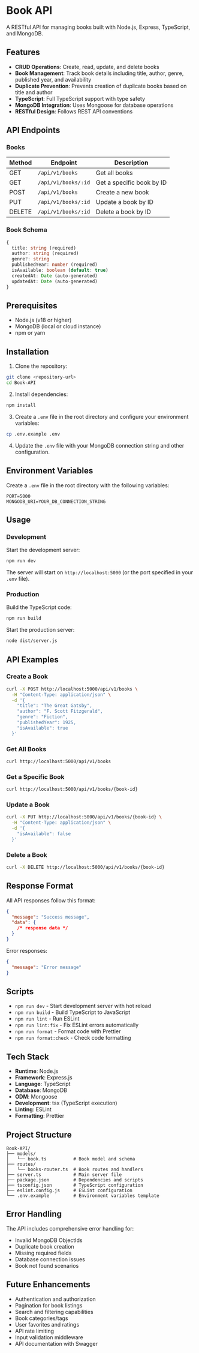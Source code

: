 # Book API

A RESTful API for managing books built with Node.js, Express, TypeScript, and MongoDB.

## Features

- **CRUD Operations**: Create, read, update, and delete books
- **Book Management**: Track book details including title, author, genre, published year, and availability
- **Duplicate Prevention**: Prevents creation of duplicate books based on title and author
- **TypeScript**: Full TypeScript support with type safety
- **MongoDB Integration**: Uses Mongoose for database operations
- **RESTful Design**: Follows REST API conventions

## API Endpoints

### Books

| Method | Endpoint            | Description               |
| ------ | ------------------- | ------------------------- |
| GET    | `/api/v1/books`     | Get all books             |
| GET    | `/api/v1/books/:id` | Get a specific book by ID |
| POST   | `/api/v1/books`     | Create a new book         |
| PUT    | `/api/v1/books/:id` | Update a book by ID       |
| DELETE | `/api/v1/books/:id` | Delete a book by ID       |

### Book Schema

```typescript
{
  title: string (required)
  author: string (required)
  genre?: string
  publishedYear: number (required)
  isAvailable: boolean (default: true)
  createdAt: Date (auto-generated)
  updatedAt: Date (auto-generated)
}
```

## Prerequisites

- Node.js (v18 or higher)
- MongoDB (local or cloud instance)
- npm or yarn

## Installation

1. Clone the repository:

```bash
git clone <repository-url>
cd Book-API
```

2. Install dependencies:

```bash
npm install
```

3. Create a `.env` file in the root directory and configure your environment variables:

```bash
cp .env.example .env
```

4. Update the `.env` file with your MongoDB connection string and other configuration.

## Environment Variables

Create a `.env` file in the root directory with the following variables:

```env
PORT=5000
MONGODB_URI=YOUR_DB_CONNECTION_STRING
```

## Usage

### Development

Start the development server:

```bash
npm run dev
```

The server will start on `http://localhost:5000` (or the port specified in your `.env` file).

### Production

Build the TypeScript code:

```bash
npm run build
```

Start the production server:

```bash
node dist/server.js
```

## API Examples

### Create a Book

```bash
curl -X POST http://localhost:5000/api/v1/books \
  -H "Content-Type: application/json" \
  -d '{
    "title": "The Great Gatsby",
    "author": "F. Scott Fitzgerald",
    "genre": "Fiction",
    "publishedYear": 1925,
    "isAvailable": true
  }'
```

### Get All Books

```bash
curl http://localhost:5000/api/v1/books
```

### Get a Specific Book

```bash
curl http://localhost:5000/api/v1/books/{book-id}
```

### Update a Book

```bash
curl -X PUT http://localhost:5000/api/v1/books/{book-id} \
  -H "Content-Type: application/json" \
  -d '{
    "isAvailable": false
  }'
```

### Delete a Book

```bash
curl -X DELETE http://localhost:5000/api/v1/books/{book-id}
```

## Response Format

All API responses follow this format:

```json
{
  "message": "Success message",
  "data": {
    /* response data */
  }
}
```

Error responses:

```json
{
  "message": "Error message"
}
```

## Scripts

- `npm run dev` - Start development server with hot reload
- `npm run build` - Build TypeScript to JavaScript
- `npm run lint` - Run ESLint
- `npm run lint:fix` - Fix ESLint errors automatically
- `npm run format` - Format code with Prettier
- `npm run format:check` - Check code formatting

## Tech Stack

- **Runtime**: Node.js
- **Framework**: Express.js
- **Language**: TypeScript
- **Database**: MongoDB
- **ODM**: Mongoose
- **Development**: tsx (TypeScript execution)
- **Linting**: ESLint
- **Formatting**: Prettier

## Project Structure

```
Book-API/
├── models/
│   └── book.ts          # Book model and schema
├── routes/
│   └── books-router.ts  # Book routes and handlers
├── server.ts            # Main server file
├── package.json         # Dependencies and scripts
├── tsconfig.json        # TypeScript configuration
├── eslint.config.js     # ESLint configuration
└── .env.example         # Environment variables template
```

## Error Handling

The API includes comprehensive error handling for:

- Invalid MongoDB ObjectIds
- Duplicate book creation
- Missing required fields
- Database connection issues
- Book not found scenarios

## Future Enhancements

- Authentication and authorization
- Pagination for book listings
- Search and filtering capabilities
- Book categories/tags
- User favorites and ratings
- API rate limiting
- Input validation middleware
- API documentation with Swagger
